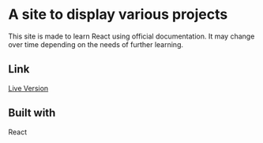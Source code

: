 # A site to display various projects

This site is made to learn React using official documentation. It may change over time depending on the needs of further learning.

## Link

[Live Version](https://portfolio-site-dimterion.vercel.app/)

## Built with

React
